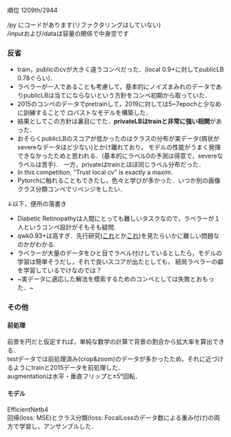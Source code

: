 順位 1209th/2944

/py にコードがあります(リファクタリングはしていない)  
/inputおよび/dataは容量の関係で中身空です

### 反省
* train，publicのcvが大きく違うコンペだった．(local 0.9+に対してpublicLB 0.78ぐらい)．
* ラベラーが一人であることも考慮して，基本的にノイズまみれのデータでありpublicLBは当てにならないという方針をコンペ初期から取っていた．
* 2015のコンペのデータでpretrainして，2019に対しては5~7epochと少なめに訓練することで
  ロバストなモデルを構築した．
* 結果としてこの方針は裏目にでた．**privateLBはtrainと非常に強い相関**があった．
* おそらくpublicLBのスコアが低かったのはクラスの分布が実データ(病状がsevereなデータほど少ない)とかけ離れており，
  モデルの性能がうまく発揮できなかったためと思われる．(基本的にラベル0の予測は得意で，severeなラベルは苦手)．
  一方，privateはtrainとほぼ同じラベル分布だった．
* In this competition, "Trust local cv" is exactly a maxim.
* Pytorchに触れることもできたし，色々と学びが多かった．いつか別の画像クラス分類コンペでリベンジをしたい．

↓以下，便所の落書き
* Diabetic Retinopathyは人間にとっても難しいタスクなので，ラベラーが１人というコンペ設計がそもそも疑問.
* qwk0.93+は高すぎ．先行研究([これ](https://ai.googleblog.com/2018/12/improving-effectiveness-of-diabetic.html)とか[これ](https://twitter.com/_gregschmidt/status/873072759193993217))を見たらいかに難しい問題なのかがわかる.
* ラベラーが大量のデータをひと目でラベル付けしているとしたら，モデルの学習は簡単そうだし，それで良いスコアが出たとしても，
  結局ラベラーの癖を学習しているでけなのでは？
* ~実データに適応した解法を模索するためのコンペとしては失敗とおもった．~
### その他
#### 前処理
前景を円だと仮定すれば，単純な数学の計算で背景の割合から拡大率を算出できる．  
testデータでは前処理済み(crop&zoom)のデータが多かったため，それに近づけるようにtrainと2015データを前処理した．  
augmentationは水平・垂直フリップと±5°回転． 
#### モデル
EfficientNetb4  
回帰(loss: MSE)とクラス分類(loss: FocalLossのデータ数による重み付け)の両方で学習し，アンサンブルした．

